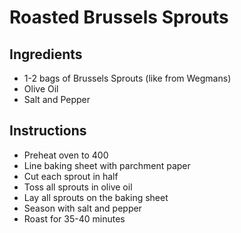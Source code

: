 # Roasted Brussels Sprouts
## Ingredients
* 1-2 bags of Brussels Sprouts (like from Wegmans)
* Olive Oil
* Salt and Pepper
## Instructions
* Preheat oven to 400
* Line baking sheet with parchment paper
* Cut each sprout in half
* Toss all sprouts in olive oil
* Lay all sprouts on the baking sheet
* Season with salt and pepper
* Roast for 35-40 minutes
